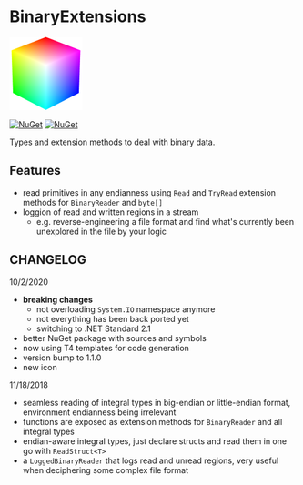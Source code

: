 # BinaryExtensions
![BinaryExtensions](BinaryExtensions.png)

[![NuGet](https://img.shields.io/badge/nuget-latest-blue.svg)](https://www.nuget.org/packages/BinaryExtensions)
[![NuGet](https://img.shields.io/badge/nuget-1.0.6896.28656-blue.svg)](https://www.nuget.org/packages/BinaryExtensions/1.0.6896.28656)

Types and extension methods to deal with binary data.

## Features

- read primitives in any endianness using `Read` and `TryRead` extension methods for `BinaryReader` and `byte[]`
- loggion of read and written regions in a stream
  - e.g. reverse-engineering a file format and find what's currently been unexplored in the file by your logic

## CHANGELOG

10/2/2020
- **breaking changes**
  - not overloading `System.IO` namespace anymore
  - not everything has been back ported yet
  - switching to .NET Standard 2.1
- better NuGet package with sources and symbols
- now using T4 templates for code generation
- version bump to 1.1.0
- new icon

11/18/2018
- seamless reading of integral types in big-endian or little-endian format, environment endianness being irrelevant
- functions are exposed as extension methods for `BinaryReader` and all integral types
- endian-aware integral types, just declare structs and read them in one go with `ReadStruct<T>`
- a `LoggedBinaryReader` that logs read and unread regions, very useful when deciphering some complex file format
